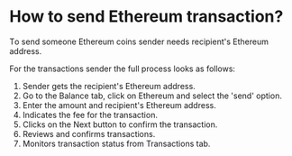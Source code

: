 # How to send Ethereum transaction?

Тo send someone Ethereum coins sender needs recipient's Ethereum address.

For the transactions sender the full process looks as follows:
1. Sender gets the recipient's Ethereum address.
2. Go to the Balance tab, click on Ethereum and select the 'send' option.
3. Enter the amount and recipient's Ethereum address.
4. Indicates the fee for the transaction.
5. Clicks on the Next button to confirm the transaction.
6. Reviews and confirms transactions.
7. Monitors transaction status from Transactions tab.
